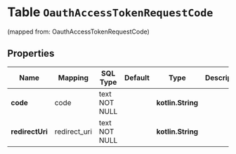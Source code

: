 
# Table `OauthAccessTokenRequestCode`
(mapped from: OauthAccessTokenRequestCode)

## Properties
Name | Mapping | SQL Type | Default | Type | Description | Notes
---- | ------- | -------- | ------- | ---- | ----------- | -----
**code** | code | text NOT NULL |  | **kotlin.String** |  | 
**redirectUri** | redirect_uri | text NOT NULL |  | **kotlin.String** |  | 




